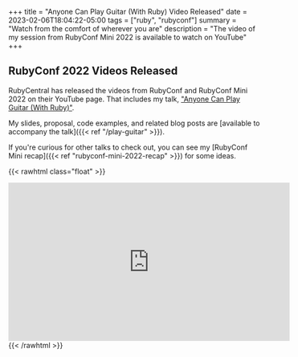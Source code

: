 +++
title = "Anyone Can Play Guitar (With Ruby) Video Released"
date = 2023-02-06T18:04:22-05:00
tags = ["ruby", "rubyconf"]
summary = "Watch from the comfort of wherever you are"
description = "The video of my session from RubyConf Mini 2022 is available to watch on YouTube"
+++

## RubyConf 2022 Videos Released

RubyCentral has released the videos from RubyConf and RubyConf Mini 2022 on
their YouTube page. That includes my talk, ["Anyone Can Play Guitar (With Ruby)"](https://youtu.be/t0C75Z0LX20).

My slides, proposal, code examples, and related blog posts are [available to accompany the talk]({{< ref "/play-guitar" >}}).

If you're curious for other talks to check out, you can see my [RubyConf Mini recap]({{< ref "rubyconf-mini-2022-recap" >}}) for some ideas.

{{< rawhtml class="float" >}}
<iframe width="560" height="315" src="https://www.youtube.com/embed/t0C75Z0LX20" title="YouTube video player" frameborder="0" allow="accelerometer; autoplay; clipboard-write; encrypted-media; gyroscope; picture-in-picture; web-share" allowfullscreen></iframe>
{{< /rawhtml >}}
